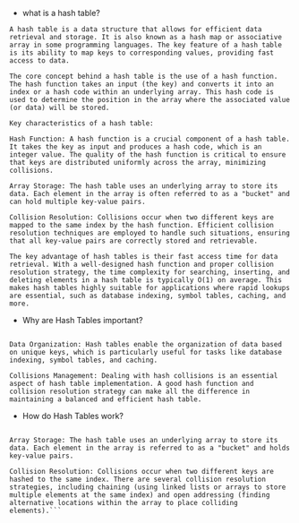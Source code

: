 - what is a hash table?
```
A hash table is a data structure that allows for efficient data retrieval and storage. It is also known as a hash map or associative array in some programming languages. The key feature of a hash table is its ability to map keys to corresponding values, providing fast access to data.

The core concept behind a hash table is the use of a hash function. The hash function takes an input (the key) and converts it into an index or a hash code within an underlying array. This hash code is used to determine the position in the array where the associated value (or data) will be stored.

Key characteristics of a hash table:

Hash Function: A hash function is a crucial component of a hash table. It takes the key as input and produces a hash code, which is an integer value. The quality of the hash function is critical to ensure that keys are distributed uniformly across the array, minimizing collisions.

Array Storage: The hash table uses an underlying array to store its data. Each element in the array is often referred to as a "bucket" and can hold multiple key-value pairs.

Collision Resolution: Collisions occur when two different keys are mapped to the same index by the hash function. Efficient collision resolution techniques are employed to handle such situations, ensuring that all key-value pairs are correctly stored and retrievable.

The key advantage of hash tables is their fast access time for data retrieval. With a well-designed hash function and proper collision resolution strategy, the time complexity for searching, inserting, and deleting elements in a hash table is typically O(1) on average. This makes hash tables highly suitable for applications where rapid lookups are essential, such as database indexing, symbol tables, caching, and more.
```
- Why are Hash Tables important?

```Constant-time Access: One of the key advantages of using hash tables is their fast access time. With an efficient hash function, the time complexity of accessing an element is O(1), making them ideal for scenarios where speedy lookups are critical.

Data Organization: Hash tables enable the organization of data based on unique keys, which is particularly useful for tasks like database indexing, symbol tables, and caching.

Collisions Management: Dealing with hash collisions is an essential aspect of hash table implementation. A good hash function and collision resolution strategy can make all the difference in maintaining a balanced and efficient hash table.
```

- How do Hash Tables work?

```Hash Function: A hash function takes the input (key) and converts it into an index within the hash table's underlying array. The ideal hash function distributes the keys uniformly to avoid clustering and reduce the likelihood of collisions.

Array Storage: The hash table uses an underlying array to store its data. Each element in the array is referred to as a "bucket" and holds key-value pairs.

Collision Resolution: Collisions occur when two different keys are hashed to the same index. There are several collision resolution strategies, including chaining (using linked lists or arrays to store multiple elements at the same index) and open addressing (finding alternative locations within the array to place colliding elements).```